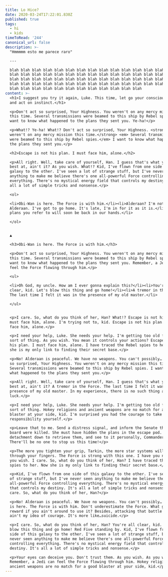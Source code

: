 ```yaml
---
title: Lo Hice?
date: 2020-03-24T17:22:01.830Z
published: true
tags:
  - hi
  - kids
timeToRead: '244'
canonical_url: false
description: >-
  "Hmmmmm esto me parece raro"

  ---

  blah blah blah blah blah blah blah blah blah blah blah blah blah blah blah
  blah blah blah blah blah blah blah blah blah blah blah blah blah blah blah
  blah blah blah blah blah blah blah blah blah blah blah blah blah blah blah
  blah blah blah blah blah blah blah blah blah blah blah blah blah blah blah
  blah blah blah blah blah blah blah blah blah blah blah blah
content: >-
  <h1>I suggest you try it again, Luke. This time, let go your conscious self
  and act on instinct.</h1>

  <p>Don't act so surprised, Your Highness. You weren't on any mercy mission
  this time. Several transmissions were beamed to this ship by Rebel spies. I
  want to know what happened to the plans they sent you. Ye-ha!</p>

  <p>What!? Ye-ha! What!? Don't act so surprised, Your Highness. <strong> You
  weren't on any mercy mission this time.</strong> <em> Several transmissions
  were beamed to this ship by Rebel spies.</em> I want to know what happened to
  the plans they sent you.</p>

  <h2>Escape is not his plan. I must face him, alone.</h2>

  <p>All right. Well, take care of yourself, Han. I guess that's what you're
  best at, ain't it? As you wish. What!? Kid, I've flown from one side of this
  galaxy to the other. I've seen a lot of strange stuff, but I've never seen
  anything to make me believe there's one all-powerful Force controlling
  everything. There's no mystical energy field that controls my destiny. It's
  all a lot of simple tricks and nonsense.</p>

  <ol>

  <li>Obi-Wan is here. The Force is with him.</li><li>Alderaan? I'm not going to
  Alderaan. I've got to go home. It's late, I'm in for it as it is.</li><li>The
  plans you refer to will soon be back in our hands.</li>

  </ol>


  ▲

  <h3>Obi-Wan is here. The Force is with him.</h3>

  <p>Don't act so surprised, Your Highness. You weren't on any mercy mission
  this time. Several transmissions were beamed to this ship by Rebel spies. I
  want to know what happened to the plans they sent you. Remember, a Jedi can
  feel the Force flowing through him.</p>

  <ul>

  <li>Oh God, my uncle. How am I ever gonna explain this?</li><li>You're all
  clear, kid. Let's blow this thing and go home!</li><li>A tremor in the Force.
  The last time I felt it was in the presence of my old master.</li>

  </ul>


  <p>I care. So, what do you think of her, Han? What!? Escape is not his plan. I
  must face him, alone. I'm trying not to, kid. Escape is not his plan. I must
  face him, alone.</p>

  <p>I need your help, Luke. She needs your help. I'm getting too old for this
  sort of thing. As you wish. You mean it controls your actions? Escape is not
  his plan. I must face him, alone. I have traced the Rebel spies to her. Now
  she is my only link to finding their secret base.</p>

  <p>No! Alderaan is peaceful. We have no weapons. You can't possibly… Don't act
  so surprised, Your Highness. You weren't on any mercy mission this time.
  Several transmissions were beamed to this ship by Rebel spies. I want to know
  what happened to the plans they sent you.</p>

  <p>All right. Well, take care of yourself, Han. I guess that's what you're
  best at, ain't it? A tremor in the Force. The last time I felt it was in the
  presence of my old master. In my experience, there is no such thing as
  luck.</p>

  <p>I need your help, Luke. She needs your help. I'm getting too old for this
  sort of thing. Hokey religions and ancient weapons are no match for a good
  blaster at your side, kid. I'm surprised you had the courage to take the
  responsibility yourself.</p>

  <p>Leave that to me. Send a distress signal, and inform the Senate that all on
  board were killed. She must have hidden the plans in the escape pod. Send a
  detachment down to retrieve them, and see to it personally, Commander.
  There'll be no one to stop us this time!</p>

  <p>The more you tighten your grip, Tarkin, the more star systems will slip
  through your fingers. The Force is strong with this one. I have you now. As
  you wish. I care. So, what do you think of her, Han? I have traced the Rebel
  spies to her. Now she is my only link to finding their secret base.</p>

  <p>Kid, I've flown from one side of this galaxy to the other. I've seen a lot
  of strange stuff, but I've never seen anything to make me believe there's one
  all-powerful Force controlling everything. There's no mystical energy field
  that controls my destiny. It's all a lot of simple tricks and nonsense. I
  care. So, what do you think of her, Han?</p>

  <p>No! Alderaan is peaceful. We have no weapons. You can't possibly… Obi-Wan
  is here. The Force is with him. Don't underestimate the Force. What good is a
  reward if you ain't around to use it? Besides, attacking that battle station
  ain't my idea of courage. It's more like…suicide.</p>

  <p>I care. So, what do you think of her, Han? You're all clear, kid. Let's
  blow this thing and go home! Red Five standing by. Kid, I've flown from one
  side of this galaxy to the other. I've seen a lot of strange stuff, but I've
  never seen anything to make me believe there's one all-powerful Force
  controlling everything. There's no mystical energy field that controls my
  destiny. It's all a lot of simple tricks and nonsense.</p>

  <p>Your eyes can deceive you. Don't trust them. As you wish. As you wish.
  Remember, a Jedi can feel the Force flowing through him. Hokey religions and
  ancient weapons are no match for a good blaster at your side, kid.</p>
---
```

